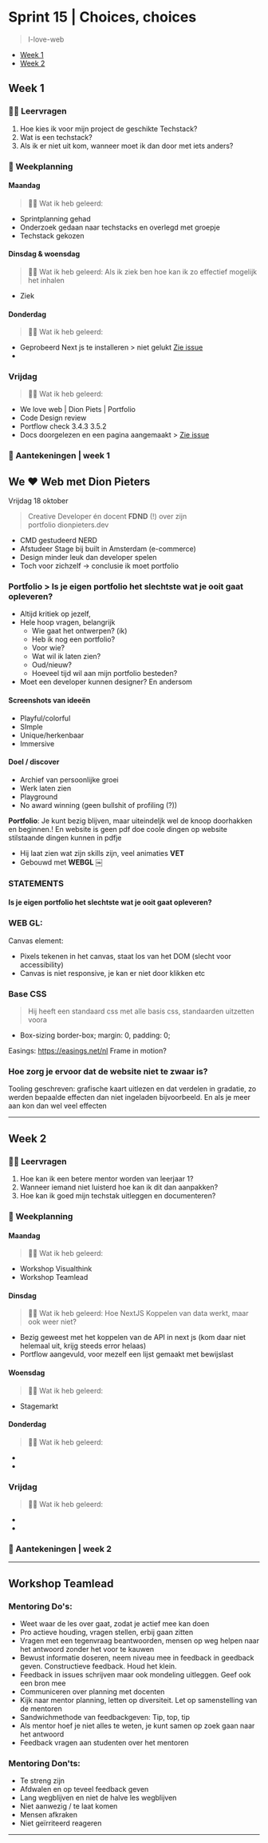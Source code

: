 # Sprint 15 | Choices, choices
> I-love-web

- [Week 1](https://github.com/Lmikkers/i-love-web/blob/main/sprint-15.md#week-1)
- [Week 2](https://github.com/Lmikkers/i-love-web/blob/main/sprint-15.md#week-2)

## Week 1 

### 👩‍🎓 Leervragen
1. Hoe kies ik voor mijn project de geschikte Techstack?
2. Wat is een techstack?
3. Als ik er niet uit kom, wanneer moet ik dan door met iets anders?

### 📅 Weekplanning
#### Maandag
> 👩‍🎓 Wat ik heb geleerd:
- Sprintplanning gehad
- Onderzoek gedaan naar techstacks en overlegd met groepje 
- Techstack gekozen

#### Dinsdag & woensdag
> 👩‍🎓 Wat ik heb geleerd: Als ik ziek ben hoe kan ik zo effectief mogelijk het inhalen
- Ziek

#### Donderdag
> 👩‍🎓 Wat ik heb geleerd:
- Geprobeerd Next js te installeren > niet gelukt [Zie issue]()
-
### Vrijdag
> 👩‍🎓 Wat ik heb geleerd:
- We love web | Dion Piets | Portfolio
- Code Design review
- Portflow check 3.4.3 3.5.2
- Docs doorgelezen en een pagina aangemaakt > [Zie issue]()

### 📝 Aantekeningen | week 1

## We ❤️ Web met Dion Pieters
Vrijdag 18 oktober

> Creative Developer én docent **FDND** (!) over zijn portfolio dionpieters.dev

- CMD gestudeerd NERD
- Afstudeer Stage bij built in Amsterdam (e-commerce)
- Design minder leuk dan developer spelen
- Toch voor zichzelf -> conclusie ik moet portfolio

### Portfolio > Is je eigen portfolio het slechtste wat je ooit gaat opleveren?
- Altijd kritiek op jezelf,
- Hele hoop vragen, belangrijk
    - Wie gaat het ontwerpen? (ik)
    - Heb ik nog een portfolio?
    - Voor wie? 
    - Wat wil ik laten zien?
    - Oud/nieuw?
    - Hoeveel tijd wil aan mijn portfolio besteden?
- Moet een developer kunnen designer? En andersom

#### Screenshots van ideeën

- Playful/colorful
- SImple
- Unique/herkenbaar
- Immersive

#### Doel / discover
- Archief van persoonlijke groei
- Werk laten zien
- Playground
- No award winning (geen bullshit of profiling (?))

**Portfolio**: Je kunt bezig blijven, maar uiteindeljk wel de knoop doorhakken en beginnen.!
En website is geen pdf doe coole dingen op website stilstaande dingen kunnen in pdfje

- Hij laat zien wat zijn skills zijn, veel animaties **VET**
- Gebouwd met **WEBGL**
￼

### STATEMENTS
####  Is je eigen portfolio het slechtste wat je ooit gaat opleveren?

### WEB GL:
Canvas element: 
- Pixels tekenen in het canvas, staat los van het DOM (slecht voor accessibility)
- Canvas is niet responsive, je kan er niet door klikken etc

### Base CSS
> Hij heeft een standaard css met alle basis css, standaarden uitzetten voora
- Box-sizing border-box; margin: 0, padding: 0;

Easings:  https://easings.net/nl
Frame in motion?

### Hoe zorg je ervoor dat de website niet te zwaar is?
Tooling geschreven: grafische kaart uitlezen en dat verdelen in gradatie, zo werden bepaalde effecten dan niet ingeladen bijvoorbeeld. En als je meer aan kon dan wel veel effecten



***


## Week 2 

### 👩‍🎓 Leervragen
1. Hoe kan ik een betere mentor worden van leerjaar 1?
2. Wanneer iemand niet luisterd hoe kan ik dit dan aanpakken?
3. Hoe kan ik goed mijn techstak uitleggen en documenteren?

### 📅 Weekplanning
#### Maandag
> 👩‍🎓 Wat ik heb geleerd:
- Workshop Visualthink
- Workshop Teamlead

#### Dinsdag
> 👩‍🎓 Wat ik heb geleerd: Hoe NextJS Koppelen van data werkt, maar ook weer niet?
- Bezig geweest met het koppelen van de API in next js (kom daar niet helemaal uit, krijg steeds error helaas)
- Portflow aangevuld, voor mezelf een lijst gemaakt met bewijslast

#### Woensdag
> 👩‍🎓 Wat ik heb geleerd:
- Stagemarkt

#### Donderdag
> 👩‍🎓 Wat ik heb geleerd:
-
-
### Vrijdag
> 👩‍🎓 Wat ik heb geleerd:
-
-

### 📝 Aantekeningen | week 2

***
## Workshop Teamlead
### Mentoring Do's:

- Weet waar de les over gaat, zodat je actief mee kan doen
- Pro actieve houding, vragen stellen, erbij gaan zitten
- Vragen met een tegenvraag beantwoorden, mensen op weg helpen naar het antwoord zonder het voor te kauwen
- Bewust informatie doseren, neem niveau mee in feedback in geedback geven. Constructieve feedback. Houd het klein.
- Feedback in issues schrijven maar ook mondeling uitleggen. Geef ook een bron mee
- Communiceren over planning met docenten
- Kijk naar mentor planning, letten op diversiteit. Let op samenstelling van de mentoren
- Sandwichmethode van feedbackgeven: Tip, top, tip
- Als mentor hoef je niet alles te weten, je kunt samen op zoek gaan naar het antwoord
- Feedback vragen aan studenten over het mentoren

### Mentoring Don'ts:

- Te streng zijn
- Afdwalen en op teveel feedback geven
- Lang wegblijven en niet de halve les wegblijven
- Niet aanwezig / te laat komen
- Mensen afkraken
- Niet geïrriteerd reageren

***
